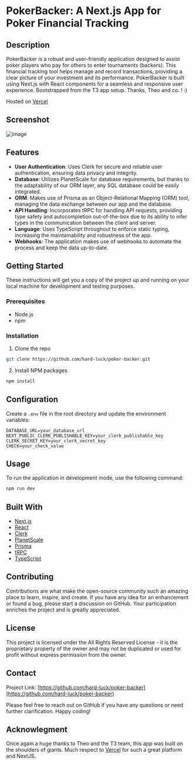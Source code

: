 # PokerBacker: A Next.js App for Poker Financial Tracking

## Description

PokerBacker is a robust and user-friendly application designed to assist poker players who pay for others to enter tournaments (backers). This financial tracking tool helps manage and record transactions, providing a clear picture of your investment and its performance. PokerBacker is built using Next.js with React components for a seamless and responsive user experience. Bootstrapped from the T3 app setup. Thanks, Theo and co. ! :)

Hosted on [Vercel](https://poker-backer.vercel.app/)

## Screenshot

![image](https://github.com/Hard-Luck/poker-backer/assets/72257311/5882bc47-a7a7-4a7e-bd2c-4d2f3fb7e103)

## Features

- **User Authentication**: Uses Clerk for secure and reliable user authentication, ensuring data privacy and integrity.
- **Database**: Utilizes PlanetScale for database requirements, but thanks to the adaptability of our ORM layer, any SQL database could be easily integrated.
- **ORM**: Makes use of Prisma as an Object-Relational Mapping (ORM) tool, managing the data exchange between our app and the database.
- **API Handling**: Incorporates tRPC for handling API requests, providing type safety and autocompletion out-of-the-box due to its ability to infer types in the communication between the client and server.
- **Language**: Uses TypeScript throughout to enforce static typing, increasing the maintainability and robustness of the app.
- **Webhooks**: The application makes use of webhooks to automate the process and keep the data up-to-date.

## Getting Started

These instructions will get you a copy of the project up and running on your local machine for development and testing purposes.

### Prerequisites

- Node.js
- npm

### Installation

1. Clone the repo

```sh
git clone https://github.com/hard-luck/poker-backer.git
```

2. Install NPM packages

```sh
npm install
```

## Configuration

Create a `.env` file in the root directory and update the environment variables:

```
DATABASE_URL=your_database_url
NEXT_PUBLIC_CLERK_PUBLISHABLE_KEY=your_clerk_publishable_key
CLERK_SECRET_KEY=your_clerk_secret_key
CHECK=your_check_value
```

## Usage

To run the application in development mode, use the following command:

```sh
npm run dev
```

## Built With

- [Next.js](https://nextjs.org/)
- [React](https://reactjs.org/)
- [Clerk](https://clerk.dev/)
- [PlanetScale](https://planetscale.com/)
- [Prisma](https://www.prisma.io/)
- [tRPC](https://trpc.io/)
- [TypeScript](https://www.typescriptlang.org/)

## Contributing

Contributions are what make the open-source community such an amazing place to learn, inspire, and create. If you have any idea for an enhancement or found a bug, please start a discussion on GitHub. Your participation enriches the project and is greatly appreciated.

## License

This project is licensed under the All Rights Reserved License - it is the proprietary property of the owner and may not be duplicated or used for profit without express permission from the owner.

## Contact

Project Link: [https://github.com/hard-luck/poker-backer](https://github.com/hard-luck/poker-backer)

Please feel free to reach out on GitHub if you have any questions or need further clarification. Happy coding!

## Acknowlegment

Once again a huge thanks to Theo and the T3 team, this app was built on the shoulders of giants.
Much respect to [Vercel](https://vercel.com/) for such a great platform and NextJS.
